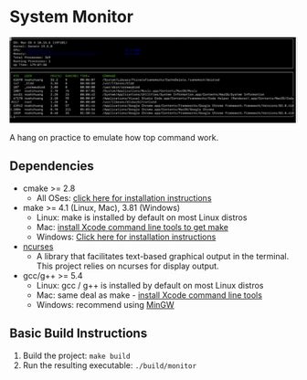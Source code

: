 # System Monitor

![System Monitor](images/monitor.png)

A hang on practice to emulate how top command work.

## Dependencies
* cmake >= 2.8
  * All OSes: [click here for installation instructions](https://cmake.org/install/)
* make >= 4.1 (Linux, Mac), 3.81 (Windows)
  * Linux: make is installed by default on most Linux distros
  * Mac: [install Xcode command line tools to get make](https://developer.apple.com/xcode/features/)
  * Windows: [Click here for installation instructions](http://gnuwin32.sourceforge.net/packages/make.htm)
* [ncurses](https://www.gnu.org/software/ncurses/)
  * A library that facilitates text-based graphical output in the terminal. This project relies on ncurses for display output.
* gcc/g++ >= 5.4
  * Linux: gcc / g++ is installed by default on most Linux distros
  * Mac: same deal as make - [install Xcode command line tools](https://developer.apple.com/xcode/features/)
  * Windows: recommend using [MinGW](http://www.mingw.org/)

## Basic Build Instructions

1. Build the project: `make build`
2. Run the resulting executable: `./build/monitor`
